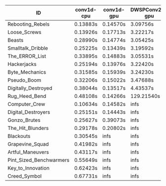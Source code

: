 |ID|conv1d-cpu|conv1d-gpu|DWSPConv2D-gpu|gemm-gpu|avg|
|-|-|-|-|-|-|
|Rebooting_Rebels|0.13883s|0.14570s|3.09756s|1.79124s|1.29333s|
|Loose_Screws|0.13926s|0.17713s|3.22217s|1.87253s|1.35277s|
|Beasts|0.28990s|0.14774s|3.05425s|1.98449s|1.36910s|
|Smalltalk_Dribble|0.25225s|0.13439s|3.19592s|1.99847s|1.39526s|
|The_ERROR_List|0.33895s|0.14883s|3.05531s|2.05725s|1.40008s|
|Hackerjacks|0.25194s|0.13976s|3.22420s|2.00931s|1.40630s|
|Byte_Mechanics|0.31585s|0.15939s|3.24230s|2.00578s|1.43083s|
|Pseudo_Boom|0.32206s|0.15022s|3.47688s|2.02646s|1.49390s|
|Digitally_Destroyed|0.38044s|0.13517s|4.43537s|2.60213s|1.88828s|
|Rug_Heed_Bend|0.48108s|0.14266s|129.21540s|4.49212s|33.58282s|
|Computer_Crew|0.10634s|0.14582s|infs|4.48059s|infs|
|Digital_Destroyers|0.25151s|0.14443s|infs|2.00335s|infs|
|Gonzo_Brutes|0.25627s|0.39073s|infs|4.48187s|infs|
|The_Hit_Blunders|0.29178s|0.20802s|infs|2.04012s|infs|
|Blackouts|0.30545s|infs|infs|1.85591s|infs|
|Grapevine_Squad|0.41982s|infs|infs|4.58870s|infs|
|Artful_Maneuvers|0.43117s|infs|infs|4.56080s|infs|
|Pint_Sized_Benchwarmers|0.55649s|infs|infs|4.57761s|infs|
|Key_to_Innovation|0.62423s|infs|infs|4.55879s|infs|
|Creed_Symbol|0.67731s|infs|infs|4.58401s|infs|
